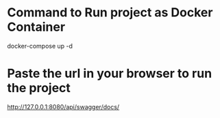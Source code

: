 # Command to Run project as Docker Container
docker-compose up -d

# Paste the url in your browser to run the project
http://127.0.0.1:8080/api/swagger/docs/
